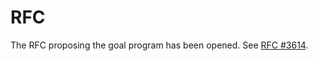 # RFC

The RFC proposing the goal program has been opened. See [RFC #3614](https://github.com/rust-lang/rfcs/pull/3614).